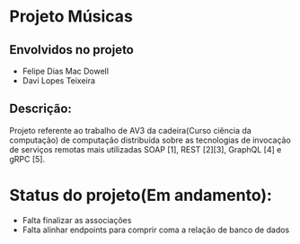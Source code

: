 # Projeto Músicas

## Envolvidos no projeto
- Felipe Dias Mac Dowell
- Davi Lopes Teixeira

## Descrição:
Projeto referente ao trabalho de AV3 da cadeira(Curso ciência da computação) de computação distribuída sobre as tecnologias de invocação de serviços remotas mais utilizadas SOAP [1], REST [2][3], GraphQL [4] e gRPC [5].



# Status do projeto(Em andamento):
- Falta finalizar as associações
- Falta alinhar endpoints para comprir coma a relação de banco de dados
